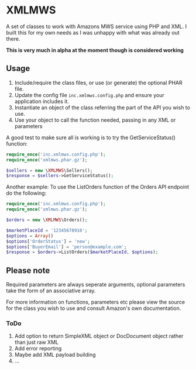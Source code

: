 # XMLMWS

A set of classes to work with Amazons MWS service using PHP and XML. I built this for my own needs as I was unhappy with what was already out there.

**This is very much in alpha at the moment though is considered working**

## Usage

1. Include/require the class files, or use (or generate) the optional PHAR file.
2. Update the config file `inc.xmlmws.config.php` and ensure your application includes it.
3. Instantiate an object of the class referring the part of the API you wish to use.
4. Use your object to call the function needed, passing in any XML or parameters

A good test to make sure all is working is to try the GetServiceStatus() function:

```php
require_once('inc.xmlmws.config.php');
require_once('xmlmws.phar.gz');

$sellers = new \XMLMWS\Sellers();
$response = $sellers->GetServiceStatus();
```

Another example: To use the ListOrders function of the Orders API endpoint do the following:

```php
require_once('inc.xmlmws.config.php');
require_once('xmlmws.phar.gz');

$orders = new \XMLMWS\Orders();

$marketPlaceId = '12345678910';
$options = Array()
$options['OrderStatus'] = 'new';
$options['BuyerEmail'] = 'person@example.com';
$response = $orders->ListOrders($marketPlaceId, $options);
```

## Please note

Required parameters are always seperate arguments, optional parameters take the form of an associative array.

For more information on functions, parameters etc please view the source for the class you wish to use and consult Amazon's own documentation.

### ToDo

1. Add option to return SimpleXML object or DocDocument object rather than just raw XML
2. Add error reporting
3. Maybe add XML payload building
4. ...